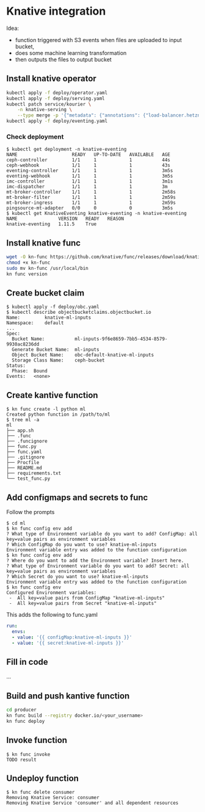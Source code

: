 # Knative integration

Idea: 
- function triggered with S3 events when files are uploaded to input bucket, 
- does some machine learning transformation
- then outputs the files to output bucket

## Install knative operator
```bash
kubectl apply -f deploy/operator.yaml
kubectl apply -f deploy/serving.yaml
kubectl patch service/kourier \
    -n knative-serving \
    --type merge -p '{"metadata": {"annotations": {"load-balancer.hetzner.cloud/name": "koor-demo-staging-kourier" }}}'
kubectl apply -f deploy/eventing.yaml

```

### Check deployment
```console
$ kubectl get deployment -n knative-eventing
NAME                    READY   UP-TO-DATE   AVAILABLE   AGE
ceph-controller         1/1     1            1           44s
ceph-webhook            1/1     1            1           43s
eventing-controller     1/1     1            1           3m5s
eventing-webhook        1/1     1            1           3m5s
imc-controller          1/1     1            1           3m1s
imc-dispatcher          1/1     1            1           3m
mt-broker-controller    1/1     1            1           2m58s
mt-broker-filter        1/1     1            1           2m59s
mt-broker-ingress       1/1     1            1           2m59s
pingsource-mt-adapter   0/0     0            0           3m5s
$ kubectl get KnativeEventing knative-eventing -n knative-eventing
NAME               VERSION   READY   REASON
knative-eventing   1.11.5    True    
```

## Install knative func
```bash
wget -O kn-func https://github.com/knative/func/releases/download/knative-v1.12.0/func_$(go env GOOS)_$(go env GOARCH)
chmod +x kn-func 
sudo mv kn-func /usr/local/bin
kn func version
```

## Create bucket claim
```console
$ kubectl apply -f deploy/obc.yaml 
$ kubectl describe objectbucketclaims.objectbucket.io
Name:         knative-ml-inputs
Namespace:    default
...
Spec:
  Bucket Name:           ml-inputs-9f6e8659-7bb5-4534-8579-9930ac8236dd
  Generate Bucket Name:  ml-inputs
  Object Bucket Name:    obc-default-knative-ml-inputs
  Storage Class Name:    ceph-bucket
Status:
  Phase:  Bound
Events:   <none>
```

## Create kantive function
```console
$ kn func create -l python ml
Created python function in /path/to/ml
$ tree ml -a
ml
├── app.sh
├── .func
├── .funcignore
├── func.py
├── func.yaml
├── .gitignore
├── Procfile
├── README.md
├── requirements.txt
└── test_func.py
```

## Add configmaps and secrets to func
Follow the prompts
```console
$ cd ml
$ kn func config env add
? What type of Environment variable do you want to add? ConfigMap: all key=value pairs as environment variables
? Which ConfigMap do you want to use? knative-ml-inputs
Environment variable entry was added to the function configuration
$ kn func config env add
? Where do you want to add the Environment variable? Insert here.
? What type of Environment variable do you want to add? Secret: all key=value pairs as environment variables
? Which Secret do you want to use? knative-ml-inputs
Environment variable entry was added to the function configuration
$ kn func config env
Configured Environment variables:
 -  All key=value pairs from ConfigMap "knative-ml-inputs"
 -  All key=value pairs from Secret "knative-ml-inputs"
```

This adds the following to func.yaml
```yaml
run:
  envs:
  - value: '{{ configMap:knative-ml-inputs }}'
  - value: '{{ secret:knative-ml-inputs }}'
```


## Fill in code
...

## Build and push kantive function
```bash
cd producer
kn func build --registry docker.io/<your_username>
kn func deploy
```

## Invoke function
```console
$ kn func invoke
TODO result
```

## Undeploy function
```console
$ kn func delete consumer
Removing Knative Service: consumer
Removing Knative Service 'consumer' and all dependent resources
```
